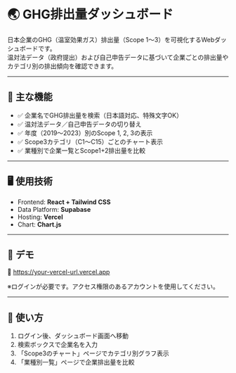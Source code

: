 # 🌏 GHG排出量ダッシュボード

日本企業のGHG（温室効果ガス）排出量（Scope 1〜3）を可視化するWebダッシュボードです。  
温対法データ（政府提出）および自己申告データに基づいて企業ごとの排出量やカテゴリ別の排出傾向を確認できます。

---

## 📌 主な機能

- ✅ 企業名でGHG排出量を検索（日本語対応、特殊文字OK）
- ✅ 温対法データ／自己申告データの切り替え
- ✅ 年度（2019〜2023）別のScope 1, 2, 3の表示
- ✅ Scope3カテゴリ（C1〜C15）ごとのチャート表示
- ✅ 業種別で企業一覧とScope1+2排出量を比較

---

## 🖥 使用技術

- Frontend: **React + Tailwind CSS**
- Data Platform: **Supabase**
- Hosting: **Vercel**
- Chart: **Chart.js**

---

## 🚀 デモ

🔗 https://your-vercel-url.vercel.app

※ログインが必要です。アクセス権限のあるアカウントを使用してください。

---

## 📝 使い方

1. ログイン後、ダッシュボード画面へ移動
2. 検索ボックスで企業名を入力
3. 「Scope3のチャート」ページでカテゴリ別グラフ表示
4. 「業種別一覧」ページで企業排出量を比較

